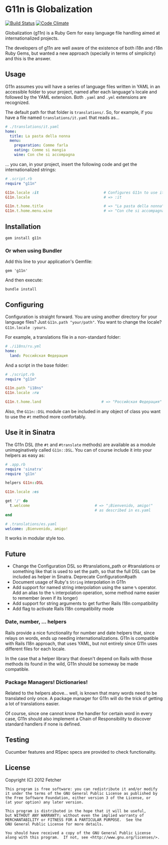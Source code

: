 # G11n is Globalization
[![Build Status](https://secure.travis-ci.org/Fetcher/g11n.png)](http://travis-ci.org/Fetcher/g11n) [![Code Climate](https://codeclimate.com/badge.png)](https://codeclimate.com/github/Fetcher/g11n)

Globalization (g11n) is a Ruby Gem for easy language file handling aimed at internationalized projects.

The developers of g11n are well aware of the existence of both i18n and r18n Ruby Gems, but wanted a new approach (specially in terms of simplicity) and this is the answer.

## Usage

G11n assumes you will have a series of language files written in YAML in an accessible folder to your project, named after each language's locale and followed by the YAML extension. Both `.yaml` and `.yml` extensions are recognized.

The default path for that folder is `translations/`. So, for example, if you have a file named `translations/it.yaml` that reads as...

```yaml
# ./translations/it.yaml
home:
  title: La pasta della nonna
  menu:
    preparation: Comme farla
    eating: Comme si mangia
    wine: Con che si accompagna
```

... you can, in your project, insert the following code and get the internationalized strings:

```ruby
# .script.rb
require "g11n"

G11n.locale :it                             # Configures G11n to use italian. Default is "en"
G11n.locale                                 # => :it

G11n.t.home.title                           # => "La pasta della nonna"
G11n.t.home.menu.wine                       # => "Con che si accompagna"
```
    
## Installation

    gem install g11n

### Or when using Bundler

Add this line to your application's Gemfile:

    gem 'g11n'

And then execute:

    bundle install

## Configuring

Configuration is straight forward. You are using another directory for your language files? Just `G11n.path "your/path"`. You want to change the locale? `G11n.locale :yours`.

For example, a translations file in a non-standard folder:

```yaml
# ./i18ns/ru.yml
home:
  land: Российская Федерация
```

And a script in the base folder:

```ruby
# ./script.rb
require "g11n"

G11n.path "i18ns"
G11n.locale :ru

G11n.t.home.land                           # => "Российская Федерация"
```

Also, the `G11n::DSL` module can be included in any object of class you want to use the `#t` method more confortably.

## Use it in Sinatra
The G11n DSL (the `#t` and `#translate` methods) are available as a module unimaginatively called `G11n::DSL`. You can of course include it into your helpers as easy as:

```ruby
# .app.rb
require 'sinatra'
require 'g11n'

helpers G11n::DSL

G11n.locale :es

get '/' do
  t.welcome                             # => "¡Bienvenido, amigo!" 
                                        # as described in es.yaml
end
```

```yaml
# .translations/es.yaml
welcome: ¡Bienvenido, amigo!
```

It works in modular style too.

## Future
- Change the Configuration DSL so #translations_path or #translations or something like that is used to set the path, so that the full DSL can be included as helper in Sinatra. Deprecate Configuration#path
- Document usage of Ruby's `String` interpolation in G11n
- Add support for named string interpolation using the same `%` operator. Add an alias to the `%` interpolation operation, some method name easier to remember (even if its longer)
- Add support for string arguments to get further Rails I18n compatibility
- Add flag to activate Rails I18n compatibility mode

### Date, number, ... helpers
Rails provide a nice functionality for number and date helpers that, since relays on words, ends up needing internationalizations. G11n is compatible with Rails I18n approach, that uses YAML, but not entirely since G11n uses different files for each locale. 

In the case that a helper library that doesn't depend on Rails with those methods its found in the wild, G11n should be someway be made compatible.

### Package Managers! Dictionaries!
Related to the helpers above... well, is known that many words need to be translated only once. A package manager for G11n will do the trick of getting a lot of translations easier.

Of course, since one cannot know the handler for certain word in every case, G11n should also implement a Chain of Responsibility to discover standard handlers if none is defined.

## Testing

Cucumber features and RSpec specs are provided to check functionality.

## License

Copyright (C) 2012 Fetcher

    This program is free software: you can redistribute it and/or modify
    it under the terms of the GNU General Public License as published by
    the Free Software Foundation, either version 3 of the License, or
    (at your option) any later version.

    This program is distributed in the hope that it will be useful,
    but WITHOUT ANY WARRANTY; without even the implied warranty of
    MERCHANTABILITY or FITNESS FOR A PARTICULAR PURPOSE.  See the
    GNU General Public License for more details.

    You should have received a copy of the GNU General Public License
    along with this program.  If not, see <http://www.gnu.org/licenses/>.
